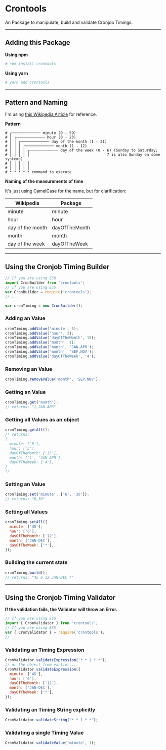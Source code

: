 # Crontools

An Package to manipulate, build and validate Cronjob Timings.

---

## Adding this Package

**Using npm**

```sh
# npm install crontools
```

**Using yarn**

```sh
# yarn add crontools
```

---

## Pattern and Naming

I'm using [this Wikipedia Article](https://en.wikipedia.org/wiki/Cron) for reference.

**Pattern**

```
# ┌───────────── minute (0 - 59)
# │ ┌───────────── hour (0 - 23)
# │ │ ┌───────────── day of the month (1 - 31)
# │ │ │ ┌───────────── month (1 - 12)
# │ │ │ │ ┌───────────── day of the week (0 - 6) (Sunday to Saturday;
# │ │ │ │ │                                   7 is also Sunday on some systems)
# │ │ │ │ │
# │ │ │ │ │
# * * * * * command to execute
```

**Naming of the measurements of time**

It's just using CamelCase for the name, but for clarification:

| Wikipedia        | Package       |
| ---------------- | ------------- |
| minute           | minute        |
| hour             | hour          |
| day of the month | dayOfTheMonth |
| month            | month         |
| day of the week  | dayOfTheWeek  |

---

## Using the Cronjob Timing Builder

```js
// If you are using ES6
import CronBuilder from 'crontools';
// If you are using ES5
var CronBuilder = require('crontools');
// ...

var cronTiming = new CronBuilder();
```

### Adding an Value

```js
cronTiming.addValue('minute', 5);
cronTiming.addValue('hour', 3);
cronTiming.addValue('dayOfTheMonth', 15);
cronTiming.addValue('month', 1);
cronTiming.addValue('month', 'JAN-APR');
cronTiming.addValue('month', 'SEP,NOV');
cronTiming.addValue('dayOfTheWeek', '4');
```

### Removing an Value

```js
cronTiming.removeValue('month', 'SEP,NOV');
```

### Getting an Value

```js
cronTiming.get('month');
// returns: "1,JAN-APR"
```

### Getting all Values as an object

```js
cronTiming.getAll();
/* returns:
{
  minute: ['5'],
  hour: ['3'],
  dayOfTheMonth: ['15'],
  month: ['1', 'JAN-APR'],
  dayOfTheWeek: ['4'],
}
*/
```

### Setting an Value

```js
cronTiming.set('minute', ['6', '30']);
// returns: "6,30"
```

### Setting all Values

```js
cronTiming.setAll({
  minute: ['45'],
  hour: ['6'],
  dayOfTheMonth: ['12'],
  month: ['JAN-DEC'],
  dayOfTheWeek: ['*'],
});
```

### Building the current state

```js
cronTiming.build();
// returns: "45 6 12 JAN-DEC *"
```

---

## Using the Cronjob Timing Validator

**If the validation fails, the Validator will throw an Error.**

```js
// If you are using ES6
import { CronValidator } from 'crontools';
// If you are using ES5
var { CronValidator } = require('crontools');
// ...
```

### Validating an Timing Expression

```js
CronValidator.validateExpression('* * 1 * *');
// or the object from earlier...
CronValidator.validateExpression({
  minute: ['45'],
  hour: ['6'],
  dayOfTheMonth: ['12'],
  month: ['JAN-DEC'],
  dayOfTheWeek: ['*'],
});
```

### Validating an Timing String explicitly

```js
CronValidator.validateString('* * 1 * *');
```

### Validating a single Timing Value

```js
CronValidator.validateValue('minute', 1);
```
